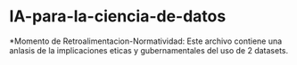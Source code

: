 # IA-para-la-ciencia-de-datos

*Momento de Retroalimentacion-Normatividad: 
Este archivo contiene una anlasis de la implicaciones 
eticas y gubernamentales del uso de 2 datasets.
